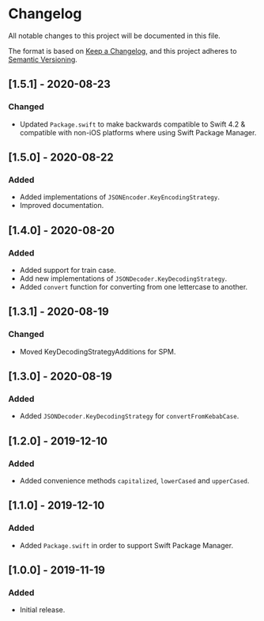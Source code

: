 # Changelog
All notable changes to this project will be documented in this file.

The format is based on [Keep a Changelog](https://keepachangelog.com/en/1.0.0/),
and this project adheres to [Semantic Versioning](https://semver.org/spec/v2.0.0.html).

## [1.5.1] - 2020-08-23
### Changed
- Updated `Package.swift` to make backwards compatible to Swift 4.2 & compatible with non-iOS platforms where using Swift Package Manager.

## [1.5.0] - 2020-08-22
### Added
- Added implementations of `JSONEncoder.KeyEncodingStrategy`.
- Improved documentation.

## [1.4.0] - 2020-08-20
### Added
- Added support for train case.
- Add new implementations of `JSONDecoder.KeyDecodingStrategy`.
- Added `convert` function for converting from one lettercase to another.

## [1.3.1] - 2020-08-19
### Changed
- Moved KeyDecodingStrategyAdditions for SPM.

## [1.3.0] - 2020-08-19
### Added
- Added `JSONDecoder.KeyDecodingStrategy` for `convertFromKebabCase`.

## [1.2.0] - 2019-12-10
### Added
- Added convenience methods `capitalized`, `lowerCased` and `upperCased`.

## [1.1.0] - 2019-12-10
### Added
- Added `Package.swift` in order to support Swift Package Manager.

## [1.0.0] - 2019-11-19
### Added
- Initial release.
